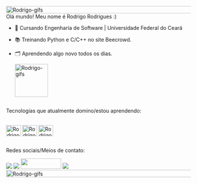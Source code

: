<img align="center" alt="Rodrigo-gifs" height="20" width="1080" src="https://user-images.githubusercontent.com/74038190/212284100-561aa473-3905-4a80-b561-0d28506553ee.gif">
 Olá mundo! Meu nome é Rodrigo Rodrigues :)

- 💾 Cursando Engenharia de Software | Universidade Federal do Ceará
- 📚 Treinando Python e C/C++ no site Beecrowd. 
- 🗂️ Aprendendo algo novo todos os dias.
  
  <img align="center" alt="Rodrigo-gifs" height="90" width="90" src="https://media.tenor.com/dF-PYwpJP0MAAAAi/nino-nakano-pet-the-cat.gif">

## 
Tecnologias que atualmente domino/estou aprendendo:
  <div style="display: inline_block;"><br>
  <img align="center" alt="Rodrigo-Python" height="30" width="40" src="https://cdn.jsdelivr.net/gh/devicons/devicon@latest/icons/python/python-original.svg" style="margin-top: 1 rem;">
  <img align="center" alt="Rodrigo-C" height="30" width="40" src="https://cdn.jsdelivr.net/gh/devicons/devicon@latest/icons/c/c-original.svg" style="margin-top: 1 rem;">
  <img align="center" alt="Rodrigo-Cplusplus" height="30" width="40" src="https://cdn.jsdelivr.net/gh/devicons/devicon@latest/icons/cplusplus/cplusplus-original.svg" style="margin-top: 1 rem;">

    
## 
Redes sociais/Meios de contato:
<div> 
<a href="https://www.instagram.com/rudriguu_2099/" target="_blank"><img src="https://img.shields.io/badge/Instagram-E4405F?style=for-the-badge&logo=instagram&logoColor=white" target="_blank"></a>
<a href = "https://discord.com/users/587584664714346499"><img src="https://img.shields.io/badge/Discord-7289DA?style=for-the-badge&logo=discord&logoColor=white" target="target="_blank"></a> 
<a href = "https://judge.beecrowd.com/pt/profile/980432"><img src="https://hermes.dio.me/articles/cover/3f84021b-aa8b-45b2-9641-8d2fe240174e.jpg" target="target="_blank" height="28" width="110"></a>
<a href = "mailto:rrodrigues.dev21@gmail.com" target="_blank"><img src="https://img.shields.io/badge/Gmail-D14836?style=for-the-badge&logo=gmail&logoColor=white" target="_blank"></a> 
</div>

<img align="center" alt="Rodrigo-gifs" height="20" width="1080" src="https://user-images.githubusercontent.com/74038190/212284100-561aa473-3905-4a80-b561-0d28506553ee.gif">

 
 
  
